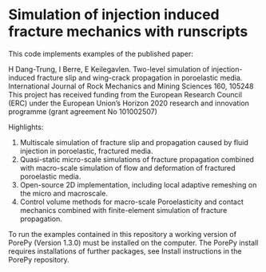 # Simulation of injection induced fracture mechanics with runscripts

This code implements examples of the published paper:

H Dang-Trung, I Berre, E Keilegavlen. Two-level simulation of injection-induced fracture slip and wing-crack propagation in poroelastic media. International Journal of Rock Mechanics and Mining Sciences 160, 105248
This project has received funding from the European Research Council (ERC) under the European Union’s Horizon 2020 research and
innovation programme (grant agreement No 101002507)

Highlights:
1. Multiscale simulation of fracture slip and propagation caused by fluid injection in poroelastic, fractured media.
2. Quasi-static micro-scale simulations of fracture propagation combined with macro-scale simulation of flow and deformation of fractured poroelastic media. 
3. Open-source 2D implementation, including local adaptive remeshing on the micro and macroscale. 
4. Control volume methods for macro-scale Poroelasticity and contact mechanics combined with finite-element simulation of fracture propagation.

To run the examples contained in this repository a working version of PorePy (Version 1.3.0) must be installed on the computer.
The PorePy install requires installations of further packages, see Install instructions in the PorePy repository.

